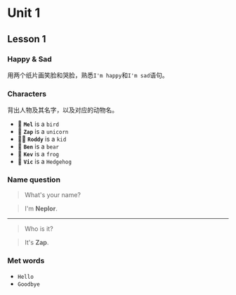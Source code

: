 Unit 1
===

## Lesson 1

### Happy & Sad

用两个纸片画笑脸和哭脸，熟悉`I'm happy`和`I'm sad`语句。

### Characters

背出人物及其名字，以及对应的动物名。

- 🦉 **`Mel`** is a `bird`
- 🦄 **`Zap`** is a `unicorn`
- 👦🏻 **`Roddy`** is a `kid`
- 🐻 **`Ben`** is a `bear`
- 🐸 **`Kev`** is a `frog`
- 🦔 **`Vic`** is a `Hedgehog`

### Name question

> What's your name?

> I'm **Neplor**.

---

> Who is it?

> It's **Zap**.

### Met words

- `Hello`
- `Goodbye`
